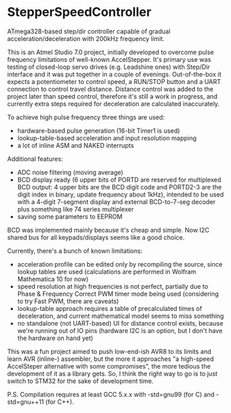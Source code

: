 # StepperSpeedController
ATmega328-based step/dir controller capable of gradual acceleration/deceleration with 200kHz frequency limit.

This is an Atmel Studio 7.0 project, initially developed to overcome pulse frequency limitations of well-known AccelStepper. It's primary use was testing of closed-loop servo drives (e.g. Leadshine ones) with Step/Dir interface and it was put together in a couple of evenings. Out-of-the-box it expects a potentiometer to control speed, a RUN/STOP button and a UART connection to control travel distance. Distance control was added to the project later than speed control, therefore it's still a work in progress, and currently extra steps required for deceleration are calculated inaccurately.

To achieve high pulse frequency three things are used:
  - hardware-based pulse generation (16-bit Timer1 is used)
  - lookup-table-based acceleration and input resolution mapping
  - a lot of inline ASM and NAKED interrupts
  
Additional features:
  - ADC noise filtering (moving average)
  - BCD display ready (6 upper bits of PORTD are reserved for multiplexed BCD output: 4 upper bits are the BCD digit code and PORTD2-3 are the digit index in binary, update frequency about 1kHz), intended to be used with a 4-digit 7-segment display and external BCD-to-7-seg decoder plus something like 74 series multiplexer
  - saving some parameters to EEPROM
  
BCD was implemented mainly because it's cheap and simple. Now I2C shared bus for all keypads/displays seems like a good choice.

Currently, there's a bunch of known limitations:
  - acceleration profile can be edited only by recompiling the source, since lookup tables are used (calculations are performed in Wolfram Mathematica 10 for now)
  - speed resolution at high frequencies is not perfect, partially due to Phase & Frequency Correct PWM timer mode being used (considering to try Fast PWM, there are caveats)
  - lookup-table approach requires a table of precalculated times of deceleration, and current mathematical model seems to miss something
  - no standalone (not UART-based) UI for distance control exists, because we're running out of IO pins (hardware I2C is an option, but I don't have the hardware on hand yet)

This was a fun project aimed to push low-end-ish AVR8 to its limits and learn AVR (inline-) assembler, but the more it approaches "a high-speed AccelSteper alternative with some compromises", the more tedious the development of it as a library gets. So, I think the right way to go is to just switch to STM32 for the sake of development time.

P.S. Compilation requires at least GCC 5.x.x with -std=gnu99 (for C) and -std=gnu++11 (for C++).
